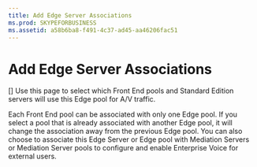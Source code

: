 ```yaml
---
title: Add Edge Server Associations
ms.prod: SKYPEFORBUSINESS
ms.assetid: a58b6ba8-f491-4c37-ad45-aa46206fac51
---
```



# Add Edge Server Associations
[]
Use this page to select which Front End pools and Standard Edition servers will use this Edge pool for A/V traffic. 
  
    
    

Each Front End pool can be associated with only one Edge pool. If you select a pool that is already associated with another Edge pool, it will change the association away from the previous Edge pool.
You can also choose to associate this Edge Server or Edge pool with Mediation Servers or Mediation Server pools to configure and enable Enterprise Voice for external users.
  
    
    



